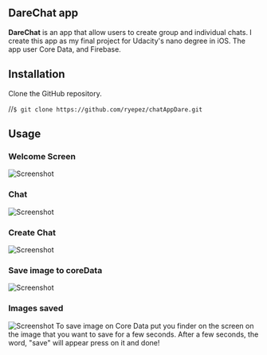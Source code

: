 ## DareChat app

**DareChat** is an app that allow users to create group and individual chats. I create this app as my final project for Udacity's nano degree in iOS. The app user Core Data, and Firebase. 

## Installation 

Clone the GitHub repository. 

//`$ git clone https://github.com/ryepez/chatAppDare.git`

## Usage 

### Welcome Screen
![Screenshot](login.png)

### Chat 
![Screenshot](map.png)

### Create Chat 
![Screenshot](alertBeforepost.png)

### Save image to coreData 
![Screenshot](enterlocation.png)

### Images saved 
![Screenshot](mapPost.png)
To save image on Core Data put you finder on the screen on the image that you
want to save for a few seconds. After a few seconds, the word, "save" will appear
press on it and done! 

